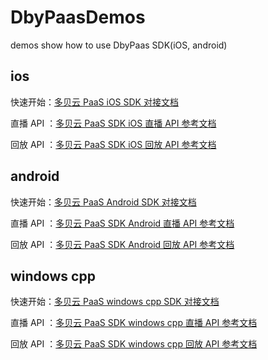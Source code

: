 # DbyPaasDemos
demos show how to use DbyPaas SDK(iOS, android) 

## ios 
快速开始：[多贝云 PaaS iOS SDK 对接文档](https://sail-doc.duobeiyun.net/docs/paas/ios/index)

直播 API ：[多贝云 PaaS SDK iOS 直播 API 参考文档](https://sail-doc.duobeiyun.net/docs/paas/ios/live)

回放 API ：[多贝云 PaaS SDK iOS 回放 API 参考文档](https://sail-doc.duobeiyun.net/docs/paas/ios/playbackindex)

## android 
快速开始：[多贝云 PaaS Android SDK 对接文档](https://sail-doc.duobeiyun.net/docs/paas/android/index)

直播 API ：[多贝云 PaaS SDK Android 直播 API 参考文档](https://sail-doc.duobeiyun.net/docs/paas/android/live)

回放 API ：[多贝云 PaaS SDK Android 回放 API 参考文档](https://sail-doc.duobeiyun.net/docs/paas/android/playbackindex)

## windows cpp
快速开始：[多贝云 PaaS windows cpp SDK 对接文档](https://sail-doc.duobeiyun.net/docs/paas/windows/index)

直播 API ：[多贝云 PaaS SDK windows cpp 直播 API 参考文档](https://sail-doc.duobeiyun.net/docs/paas/windows/live)

回放 API ：[多贝云 PaaS SDK windows cpp 回放 API 参考文档](https://sail-doc.duobeiyun.net/docs/paas/windows/playbackindex)